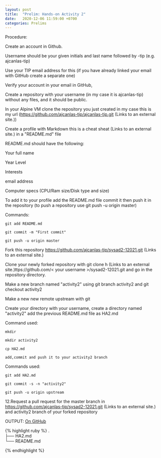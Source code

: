 ```yaml
---
layout: post
title:  "Prelim: Hands-on Activity 2"
date:   2020-12-06 11:59:00 +0700
categories: Prelims
---
```

Procedure:

Create an account in Github.

Username should be your given initials and last name followed by -tip (e.g. ajcanlas-tip)

Use your TIP email address for this (if you have already linked your email with GitHub create a separate one)

Verify your account in your email in GitHub,

Create a repository with your username (in my case it is ajcanlas-tip) without any files, and it should be public.

In your Alpine VM clone the repository you just created in my case this is my url (https://github.com/ajcanlas-tip/ajcanlas-tip.git (Links to an external site.))

Create a profile with Markdown this is a cheat sheat (Links to an external site.) in a "README.md" file

README.md should have the following:

Your full name

Year Level

Interests

email address

Computer specs (CPU/Ram size/Disk type and size)

To add it to your profile add the README.md file commit it then push it in the repository (to push a repository use git push -u origin master)

Commands:

    git add README.md

    git commit -m "First commit"

    git push -u origin master

Fork this repository https://github.com/ajcanlas-tip/sysad2-12021.git (Links to an external site.)

Clone your newly forked repository with git clone h (Links to an external site.)ttps://github.com/< your username >/sysad2-12021.git and go in the repository directory.

Make a new branch named "activity2" using git branch activity2 and git checkout activity2

Make a new new remote upstream with git

Create your directory with your username, create a directory named "activity2" add the previous README.md file as HA2.md

Command used:

    mkdir

    mkdir activity2

    cp HA2.md

    add,commit and push it to your activity2 branch

Commands used:

    git add HA2.md

    git commit -s -n "activity2"

    git push -u origin upstream

12.Request a pull request for the master branch in https://github.com/ajcanlas-tip/sysad2-12021.git (Links to an external site.) and activity2 branch of your forked repository

OUTPUT: [On GitHub](https://github.com/eperol-tip/sysad2-12021/blob/activity2/eperol-tip/activity2/HA2.md)

{% highlight ruby %}
.  
├── HA2.md  
└── README.md  

{% endhighlight %}